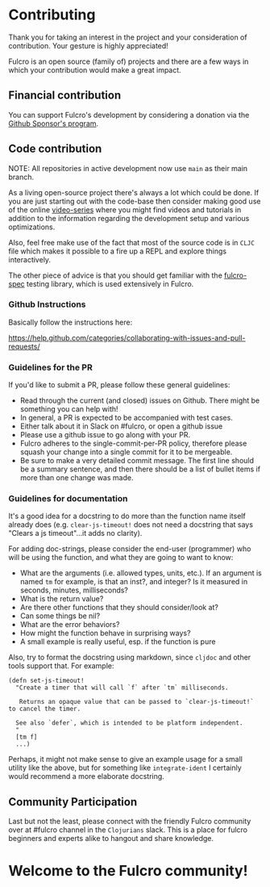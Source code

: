 # Contributing

Thank you for taking an interest in the project and your consideration of contribution. Your gesture is highly appreciated! 

Fulcro is an open source (family of) projects and there are a few ways in which your contribution would 
make a great impact.

## Financial contribution

You can support Fulcro's development by considering a donation via the
[Github Sponsor's program](https://github.com/sponsors/awkay).

## Code contribution

NOTE: All repositories in active development now use `main` as their main branch.

As a living open-source project there's always a lot which could be done. If you are just starting out with the code-base then 
consider making good use of the online [video-series](https://www.youtube.com/user/tonythekay/videos) where you might find videos 
and tutorials in addition to the information regarding the development setup and various optimizations.
 
Also, feel free make use of the fact that most of the source code is in `CLJC` file which makes it possible to a fire up a REPL and 
explore things interactively.

The other piece of advice is that you should get familiar with the [fulcro-spec](https://github.com/fulcrologic/fulcro-spec) testing library,
which is used extensively in Fulcro.

### Github Instructions

Basically follow the instructions here:

https://help.github.com/categories/collaborating-with-issues-and-pull-requests/

### Guidelines for the PR

If you'd like to submit a PR, please follow these general guidelines:

- Read through the current (and closed) issues on Github. There might be something you can help with!
- In general, a PR is expected to be accompanied with test cases.
- Either talk about it in Slack on #fulcro, or open a github issue
- Please use a github issue to go along with your PR.
- Fulcro adheres to the single-commit-per-PR policy, therefore please squash your change into a single commit for it to be mergeable.
- Be sure to make a very detailed commit message. The first line should be a summary sentence, and then there should be
  a list of bullet items if more than one change was made.

### Guidelines for documentation

It's a good idea for a docstring to do more than the function name itself already does 
(e.g. `clear-js-timeout!` does not need a docstring that says "Clears a js timeout"...it adds no clarity).

For adding doc-strings, please consider the end-user (programmer) who will be using the function, and what they are going to want to know:

-   What are the arguments (i.e. allowed types, units, etc.). If an argument is named 
    `tm` for example, is that an inst?, and integer? Is it measured in seconds, minutes, milliseconds?
-   What is the return value?
-   Are there other functions that they should consider/look at?
-   Can some things be nil?
-   What are the error behaviors?
-   How might the function behave in surprising ways?
-   A small example is really useful, esp. if the function is pure

Also, try to format the docstring using markdown, since `cljdoc` and other tools support that. For example:

```
(defn set-js-timeout!
  "Create a timer that will call `f` after `tm` milliseconds.

   Returns an opaque value that can be passed to `clear-js-timeout!` to cancel the timer.

  See also `defer`, which is intended to be platform independent.
  "
  [tm f]
  ...)

```

Perhaps, it might not make sense to give an example usage for a small utility like the above, 
but for something like `integrate-ident` I certainly would recommend a more elaborate docstring. 

## Community Participation

Last but not the least, please connect with the friendly Fulcro community over at #fulcro channel in the `Clojurians` slack. 
This is a place for fulcro beginners and experts alike to hangout and share knowledge.

# Welcome to the Fulcro community!
